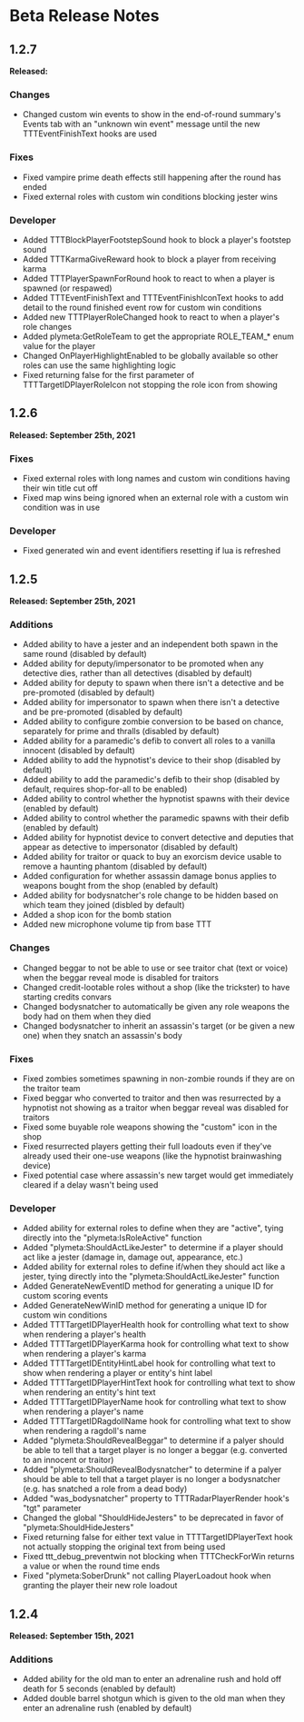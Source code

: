 # Beta Release Notes

## 1.2.7
**Released:**

### Changes
- Changed custom win events to show in the end-of-round summary's Events tab with an "unknown win event" message until the new TTTEventFinishText hooks are used

### Fixes
- Fixed vampire prime death effects still happening after the round has ended
- Fixed external roles with custom win conditions blocking jester wins

### Developer
- Added TTTBlockPlayerFootstepSound hook to block a player's footstep sound
- Added TTTKarmaGiveReward hook to block a player from receiving karma
- Added TTTPlayerSpawnForRound hook to react to when a player is spawned (or respawed)
- Added TTTEventFinishText and TTTEventFinishIconText hooks to add detail to the round finished event row for custom win conditions
- Added new TTTPlayerRoleChanged hook to react to when a player's role changes
- Added plymeta:GetRoleTeam to get the appropriate ROLE_TEAM_* enum value for the player
- Changed OnPlayerHighlightEnabled to be globally available so other roles can use the same highlighting logic
- Fixed returning false for the first parameter of TTTTargetIDPlayerRoleIcon not stopping the role icon from showing

## 1.2.6
**Released: September 25th, 2021**

### Fixes
- Fixed external roles with long names and custom win conditions having their win title cut off
- Fixed map wins being ignored when an external role with a custom win condition was in use

### Developer
- Fixed generated win and event identifiers resetting if lua is refreshed

## 1.2.5
**Released: September 25th, 2021**

### Additions
- Added ability to have a jester and an independent both spawn in the same round (disabled by default)
- Added ability for deputy/impersonator to be promoted when any detective dies, rather than all detectives (disabled by default)
- Added ability for deputy to spawn when there isn't a detective and be pre-promoted (disabled by default)
- Added ability for impersonator to spawn when there isn't a detective and be pre-promoted (disabled by default)
- Added ability to configure zombie conversion to be based on chance, separately for prime and thralls (disabled by default)
- Added ability for a paramedic's defib to convert all roles to a vanilla innocent (disabled by default)
- Added ability to add the hypnotist's device to their shop (disabled by default)
- Added ability to add the paramedic's defib to their shop (disabled by default, requires shop-for-all to be enabled)
- Added ability to control whether the hypnotist spawns with their device (enabled by default)
- Added ability to control whether the paramedic spawns with their defib (enabled by default)
- Added ability for hypnotist device to convert detective and deputies that appear as detective to impersonator (disabled by default)
- Added ability for traitor or quack to buy an exorcism device usable to remove a haunting phantom (disabled by default)
- Added configuration for whether assassin damage bonus applies to weapons bought from the shop (enabled by default)
- Added ability for bodysnatcher's role change to be hidden based on which team they joined (disbled by default)
- Added a shop icon for the bomb station
- Added new microphone volume tip from base TTT

### Changes
- Changed beggar to not be able to use or see traitor chat (text or voice) when the beggar reveal mode is disabled for traitors
- Changed credit-lootable roles without a shop (like the trickster) to have starting credits convars
- Changed bodysnatcher to automatically be given any role weapons the body had on them when they died
- Changed bodysnatcher to inherit an assassin's target (or be given a new one) when they snatch an assassin's body

### Fixes
- Fixed zombies sometimes spawning in non-zombie rounds if they are on the traitor team
- Fixed beggar who converted to traitor and then was resurrected by a hypnotist not showing as a traitor when beggar reveal was disabled for traitors
- Fixed some buyable role weapons showing the "custom" icon in the shop
- Fixed resurrected players getting their full loadouts even if they've already used their one-use weapons (like the hypnotist brainwashing device)
- Fixed potential case where assassin's new target would get immediately cleared if a delay wasn't being used

### Developer
- Added ability for external roles to define when they are "active", tying directly into the "plymeta:IsRoleActive" function
- Added "plymeta:ShouldActLikeJester" to determine if a player should act like a jester (damage in, damage out, appearance, etc.)
- Added ability for external roles to define if/when they should act like a jester, tying directly into the "plymeta:ShouldActLikeJester" function
- Added GenerateNewEventID method for generating a unique ID for custom scoring events
- Added GenerateNewWinID method for generating a unique ID for custom win conditions
- Added TTTTargetIDPlayerHealth hook for controlling what text to show when rendering a player's health
- Added TTTTargetIDPlayerKarma hook for controlling what text to show when rendering a player's karma
- Added TTTTargetIDEntityHintLabel hook for controlling what text to show when rendering a player or entity's hint label
- Added TTTTargetIDPlayerHintText hook for controlling what text to show when rendering an entity's hint text
- Added TTTTargetIDPlayerName hook for controlling what text to show when rendering a player's name
- Added TTTTargetIDRagdollName hook for controlling what text to show when rendering a ragdoll's name
- Added "plymeta:ShouldRevealBeggar" to determine if a palyer should be able to tell that a target player is no longer a beggar (e.g. converted to an innocent or traitor)
- Added "plymeta:ShouldRevealBodysnatcher" to determine if a palyer should be able to tell that a target player is no longer a bodysnatcher (e.g. has snatched a role from a dead body)
- Added "was_bodysnatcher" property to TTTRadarPlayerRender hook's "tgt" parameter
- Changed the global "ShouldHideJesters" to be deprecated in favor of "plymeta:ShouldHideJesters"
- Fixed returning false for either text value in TTTTargetIDPlayerText hook not actually stopping the original text from being used
- Fixed ttt_debug_preventwin not blocking when TTTCheckForWin returns a value or when the round time ends
- Fixed "plymeta:SoberDrunk" not calling PlayerLoadout hook when granting the player their new role loadout

## 1.2.4
**Released: September 15th, 2021**

### Additions
- Added ability for the old man to enter an adrenaline rush and hold off death for 5 seconds (enabled by default)
- Added double barrel shotgun which is given to the old man when they enter an adrenaline rush (enabled by default)
